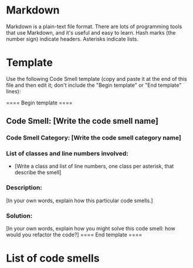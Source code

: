# Markdown

Markdown is a plain-text file format. There are lots of programming tools that use Markdown, and it's useful and
easy to learn. Hash marks (the number sign) indicate headers. Asterisks indicate lists.

# Template

Use the following Code Smell template (copy and paste it at the end of this file and then edit it; don't include the "Begin template" or "End template" lines):

==== Begin template ====
## Code Smell: [Write the code smell name]

### Code Smell Category: [Write the code smell category name]

### List of classes and line numbers involved:

* [Write a class and list of line numbers, one class per asterisk, that describe the smell]

### Description:

[In your own words, explain how this particular code smells.]

### Solution:

[In your own words, explain how you might solve this code smell:
how would you refactor the code?]
==== End template ====

# List of code smells